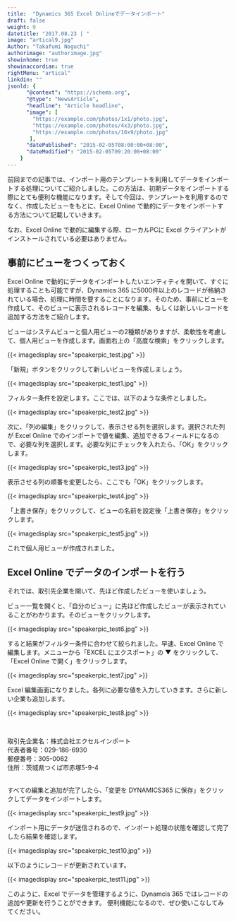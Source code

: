 ```yaml
---
title:  "Dynamics 365 Excel Onlineでデータインポート"
draft: false
weight: 9
datetitle: "2017.08.23 | "
image: "artical9.jpg"
Author: "Takafumi Noguchi"
authorimage: "authorimage.jpg"
showinhome: true
showinaccordian: true
rightMenu: "artical"
linkdin: ""
jsonld: {
      "@context": "https://schema.org",
      "@type": "NewsArticle",
      "headline": "Article headline",
      "image": [
        "https://example.com/photos/1x1/photo.jpg",
        "https://example.com/photos/4x3/photo.jpg",
        "https://example.com/photos/16x9/photo.jpg"
       ],
      "datePublished": "2015-02-05T08:00:00+08:00",
      "dateModified": "2015-02-05T09:20:00+08:00"
    }
---
```

<!-- Intro  -->
前回までの記事では、インポート用のテンプレートを利用してデータをインポートする処理についてご紹介しました。この方法は、初期データをインポートする際にとても便利な機能になります。そして今回は、テンプレートを利用するのでなく、作成したビューをもとに、Excel Online で動的にデータをインポートする方法について記載していきます。

なお、Excel Online で動的に編集する際、ローカルPCに Excel クライアントがインストールされている必要はありません。


## 事前にビューをつくっておく
Excel Online で動的にデータをインポートしたいエンティティを開いて、すぐに処理することも可能ですが、Dynamics 365 に5000件以上のレコードが格納されている場合、処理に時間を要することになります。そのため、事前にビューを作成して、そのビューに表示されるレコードを編集、もしくは新しいレコードを追加する方法をご紹介します。

ビューはシステムビューと個人用ビューの2種類がありますが、柔軟性を考慮して、個人用ビューを作成します。画面右上の「高度な検索」をクリックします。
<!-- Image= speakerpic_test.jpg -->
{{< imagedisplay src="speakerpic_test.jpg" >}}

「新規」ボタンをクリックして新しいビューを作成しましょう。
<!-- Image- speakerpic_test1.jpg -->
{{< imagedisplay src="speakerpic_test1.jpg" >}}


フィルター条件を設定します。ここでは、以下のような条件としました。
<!-- Image= speakerpic_test2.jpg -->
{{< imagedisplay src="speakerpic_test2.jpg" >}}


次に、「列の編集」をクリックして、表示させる列を選択します。選択された列が Excel Online でのインポートで値を編集、追加できるフィールドになるので、必要な列を選択します。必要な列にチェックを入れたら、「OK」をクリックします。
<!-- Image= speakerpic_test3.jpg -->
{{< imagedisplay src="speakerpic_test3.jpg" >}}


表示させる列の順番を変更したら、ここでも「OK」をクリックします。
<!-- Image= speakerpic_test4.jpg -->
{{< imagedisplay src="speakerpic_test4.jpg" >}}


「上書き保存」をクリックして、ビューの名前を設定後「上書き保存」をクリックします。
<!-- Image= speakerpic_test5.jpg -->
{{< imagedisplay src="speakerpic_test5.jpg" >}}


これで個人用ビューが作成されました。

## Excel Online でデータのインポートを行う
それでは、取引先企業を開いて、先ほど作成したビューを使いましょう。

ビュー一覧を開くと、「自分のビュー」に先ほど作成したビューが表示されていることがわかります。そのビューをクリックします。
<!-- Image= speakerpic_test6.jpg -->
{{< imagedisplay src="speakerpic_test6.jpg" >}}


すると結果がフィルター条件に合わせて絞られました。早速、Excel Online で編集します。メニューから「EXCEL にエクスポート」の ▼ をクリックして、「Excel Online で開く」をクリックします。
<!-- Image= speakerpic_test7.jpg -->
{{< imagedisplay src="speakerpic_test7.jpg" >}}


Excel 編集画面になりました。各列に必要な値を入力していきます。さらに新しい企業も追加します。
<!-- Image= speakerpic_test8.jpg -->
{{< imagedisplay src="speakerpic_test8.jpg" >}}     

&nbsp;

取引先企業名：株式会社エクセルインポート    
代表者番号：029-186-6930    
郵便番号：305-0062    
住所：茨城県つくば市赤塚5-9-4       
&nbsp;

すべての編集と追加が完了したら、「変更を DYNAMICS365 に保存」をクリックしてデータをインポートします。
<!-- Image= speakerpic_test9.jpg -->
{{< imagedisplay src="speakerpic_test9.jpg" >}}

インポート用にデータが送信されるので、インポート処理の状態を確認して完了したら結果を確認します。
<!-- Image= speakerpic_test10.jpg -->
{{< imagedisplay src="speakerpic_test10.jpg" >}}


以下のようにレコードが更新されています。
<!-- Image= speakerpic_test11.jpg -->
{{< imagedisplay src="speakerpic_test11.jpg" >}}


このように、Excel でデータを管理するように、Dynamcis 365 ではレコードの追加や更新を行うことができます。
便利機能になるので、ぜひ使いこなしてみてください。      
&nbsp; 